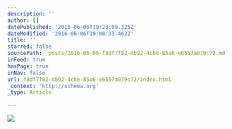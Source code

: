 ```yaml
---
description: ''
author: []
datePublished: '2016-06-06T19:23:09.325Z'
dateModified: '2016-06-06T19:08:33.462Z'
title: ''
starred: false
sourcePath: _posts/2016-06-06-f8df7f82-db92-4cbe-85a6-e6557a079c72.md
inFeed: true
hasPage: true
inNav: false
url: f8df7f82-db92-4cbe-85a6-e6557a079c72/index.html
_context: 'http://schema.org'
_type: Article

---
```

![](https://the-grid-user-content.s3-us-west-2.amazonaws.com/d4bd92a6-b9e0-4dcf-a786-b9c5bd341c88.jpg)